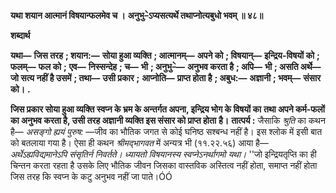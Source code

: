 **यथा शयान आत्मानं विषयान्फलमेव च ।** **अनुभु–ेऽप्यसत्यर्थे तथाप्नोत्यबुधो भवम् ॥ ४८॥** 

**शब्दार्थ** 

**यथा—** **जिस तरह** **; शयान:—** **सोया हुआ व्यक्ति** **; आत्मानम्—** **अपने को** **; विषयान्—** **इन्द्रिय-विषयों को** **; फलम्—** **फल को** **;** **एव—** **निस्सन्देह** **; च—** **भी** **; अनुभु–े—** **अनुभव करता है** **; अपि—** **भी** **; असति अर्थे—** **जो सत्य नहीं है उसमें** **; तथा—** **उसी प्रकार** **;** **आप्नोति—** **प्राप्त होता है** **; अबुध:—** **अज्ञानी** **; भवम्—** **संसार को।** **.** 

**जिस प्रकार सोया हुआ व्यक्ति स्वप्न के भ्रम के अन्तर्गत अपना, इन्द्रिय भोग के विषयों का** **तथा अपने कर्म-फलों का अनुभव करता है, उसी तरह अज्ञानी व्यक्ति इस संसार को प्राप्त होता** **है।** **तात्पर्य :** जैसाकि *श्रुति* का कथन है— *असङ्गो ह्ययं पुरुष:* —जीव का भौतिक जगत से कोई घनिष्ठ सश्बन्ध नहीं है। इस श्लोक में इसी बात को बतलाया गया है। ऐसा ही कथन *श्रीमद्भागवत* में अन्यत्र भी (११.२२.५६) आया है— *अर्थेऽह्यविद्यमानेऽपि संसृतिर्न निवर्तते।* *ध्यायतो विषयानस्य स्वप्नेऽनर्थागमो यथा।* ''जो इन्द्रियतृप्ति का ही चिन्तन करता रहता है उसके लिए भौतिक जीवन जिसका वास्तविक अस्तित्व नहीं होता, समाप्त नहीं होता जिस तरह कि स्वप्न के कटु अनुभव नहीं जा पाते।ÓÓ  